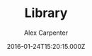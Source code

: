 ---
title: Library
github: 'https://github.com/alexcarpenter/library-jekyll-theme'
demo: 'http://alexcarpenter.me/library-jekyll-theme/'
author: Alex Carpenter
ssg:
  - Jekyll
cms:
  - No Cms
date: 2016-01-24T15:20:15.000Z
github_branch: master
description: Create a digital bookshelf using Jekyll.
stale: true
---